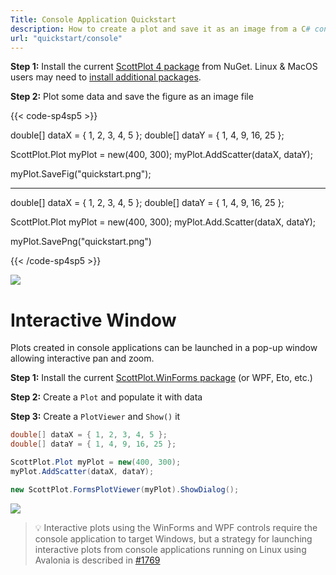 ```yaml
---
Title: Console Application Quickstart
description: How to create a plot and save it as an image from a C# console application
url: "quickstart/console"
---
```


**Step 1:** Install the current [ScottPlot 4 package](https://www.nuget.org/packages/ScottPlot) from NuGet. 
Linux & MacOS users may need to [install additional packages](/faq/dependencies).

**Step 2:** Plot some data and save the figure as an image file

{{< code-sp4sp5 >}}

double[] dataX = { 1, 2, 3, 4, 5 };
double[] dataY = { 1, 4, 9, 16, 25 };

ScottPlot.Plot myPlot = new(400, 300);
myPlot.AddScatter(dataX, dataY);

myPlot.SaveFig("quickstart.png");

---

double[] dataX = { 1, 2, 3, 4, 5 };
double[] dataY = { 1, 4, 9, 16, 25 };

ScottPlot.Plot myPlot = new(400, 300);
myPlot.Add.Scatter(dataX, dataY);

myPlot.SavePng("quickstart.png")

{{< /code-sp4sp5 >}}

![](scottplot-quickstart-console.png)

# Interactive Window

Plots created in console applications can be launched in a pop-up window allowing interactive pan and zoom.

**Step 1:**  Install the current [ScottPlot.WinForms package](https://www.nuget.org/packages/ScottPlot.WinForms) (or WPF, Eto, etc.)

**Step 2:**  Create a `Plot` and populate it with data

**Step 3:**  Create a `PlotViewer` and `Show()` it

```cs
double[] dataX = { 1, 2, 3, 4, 5 };
double[] dataY = { 1, 4, 9, 16, 25 };

ScottPlot.Plot myPlot = new(400, 300);
myPlot.AddScatter(dataX, dataY);

new ScottPlot.FormsPlotViewer(myPlot).ShowDialog();
```

![](scottplot-quickstart-winforms.png)

> 💡 Interactive plots using the WinForms and WPF controls require the console application to target Windows, but a strategy for launching interactive plots from console applications running on Linux using Avalonia is described in [#1769](https://github.com/ScottPlot/ScottPlot/issues/1769#issuecomment-1093504868)